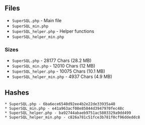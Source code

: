## Files

* `SuperSQL.php` - Main file
* `SuperSQL_min.php`
* `SuperSQL_helper.php` - Helper functions
* `SuperSQL_helper_min.php`

### Sizes

* `SuperSQL.php` - 28177 Chars (28.2 MB)
* `SuperSQL_min.php` - 12010 Chars (12 MB)
* `SuperSQL_helper.php` - 10075 Chars (10.1 MB)
* `SuperSQL_helper_min.php` - 4937 Chars (4.9 MB)

## Hashes

```
* SuperSQL.php - 6ba6ece6540d92ee4b2e22de33935a40
* SuperSQL_min.php - e41a963acf08e85844d3947970fec48c
* SuperSQL_helper.php - ba92744abaeb9751ac5803329a9dd499
* SuperSQL_helper_min.php - c826a781c51fce3b781f0cf96ddeddc8
```
